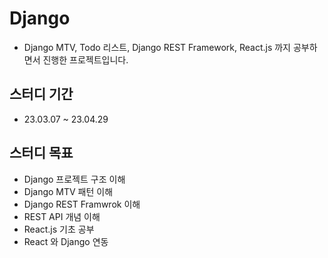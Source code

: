 # Django
- Django MTV, Todo 리스트, Django REST Framework, React.js 까지 공부하면서 진행한 프로젝트입니다.

## 스터디 기간 
- 23.03.07 ~ 23.04.29

## 스터디 목표
- Django 프로젝트 구조 이해
- Django MTV 패턴 이해
- Django REST Framwrok 이해
- REST API 개념 이해
- React.js 기초 공부
- React 와 Django 연동
